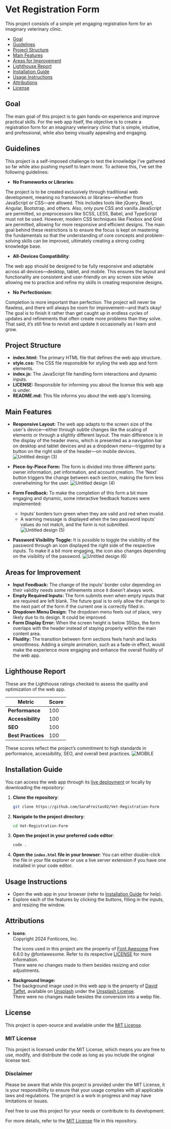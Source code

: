 # Vet Registration Form
This project consists of a simple yet engaging registration form for an imaginary veterinary clinic.

- [Goal](#goal)
- [Guidelines](#guidelines)
- [Project Structure](#project-structure)
- [Main Features](#main-features)
- [Areas for Improvement](#areas-for-improvement)
- [Lighthouse Report](#lighthouse-report)
- [Installation Guide](#installation-guide)
- [Usage Instructions](#usage-instructions)
- [Attributions](#attributions)
- [License](#license)

## Goal
The main goal of this project is to gain hands-on experience and improve practical skills. For the web app itself, the objective is to create a registration form for an imaginary veterinary clinic that is simple, intuitive, and professional, while also being visually appealing and engaging.

## Guidelines
This project is a self-imposed challenge to test the knowledge I’ve gathered so far while also pushing myself to learn more. To achieve this, I’ve set the following guidelines:

- **No Frameworks or Libraries**: 

The project is to be created exclusively through traditional web development, meaning no frameworks or libraries—whether from JavaScript or CSS—are allowed. This includes tools like jQuery, React, Angular, Bootstrap, and others. Also, only pure CSS and vanilla JavaScript are permitted, so preprocessors like SCSS, LESS, Babel, and TypeScript must not be used. However, modern CSS techniques like Flexbox and Grid are permitted, allowing for more responsive and efficient designs. The main goal behind these restrictions is to ensure the focus is kept on mastering the fundamentals so that the understanding of core concepts and problem-solving skills can be improved, ultimately creating a strong coding knowledge base.

- **All-Devices Compatibility**: 

The web app should be designed to be fully responsive and adaptable across all devices—desktop, tablet, and mobile. This ensures the layout and functionality are consistent and user-friendly on any screen size while allowing me to practice and refine my skills in creating responsive designs.

- **No Perfectionism**: 

Completion is more important than perfection. The project will never be flawless, and there will always be room for improvement—and that’s okay! The goal is to finish it rather than get caught up in endless cycles of updates and refinements that often create more problems than they solve. That said, it’s still fine to revisit and update it occasionally as I learn and grow.

## Project Structure
- **index.html:** The primary HTML file that defines the web app structure.
- **style.css:** The CSS file responsible for styling the web app and form elements.
- **index.js:** The JavaScript file handling form interactions and dynamic inputs.
- **LICENSE:** Responsible for informing you about the license this web app is under.
- **README.md:** This file informs you about the web app's licensing.

## Main Features
- **Responsive Layout:** The web app adapts to the screen size of the user's device—either through subtle changes like the scaling of elements or through a slightly different layout. The main difference is in the display of the header menu, which is presented as a navigation bar on desktop and tablet devices and as a dropdown menu—triggered by a button on the right side of the header—on mobile devices.
![Untitled design (3)](https://github.com/user-attachments/assets/7fce166b-8d93-48d3-9305-4a93dcfd55a6)

- **Piece-by-Piece Form:** The form is divided into three different parts: owner information, pet information, and account creation. The 'Next' button triggers the change between each section, making the form less overwhelming for the user.
![Untitled design (4)](https://github.com/user-attachments/assets/f14ed04d-7abc-43ad-ba21-a906a2fed0f2)


- **Form Feedback:** To make the completion of this form a bit more engaging and dynamic, some interactive feedback features were implemented:
    - Inputs’ borders turn green when they are valid and red when invalid.
    - A warning message is displayed when the two password inputs’ values do not match, and the form is not submitted.
![Untitled design (5)](https://github.com/user-attachments/assets/9900f0ce-256f-43db-8c38-11e63fde5d58)


- **Password Visibility Toggle:** It is possible to toggle the visibility of the password through an icon displayed the right side of the respective inputs. To make it a bit more engaging, the icon also changes depending on the visibility of the password.
![Untitled design (6)](https://github.com/user-attachments/assets/d3e19583-2e23-41e7-a1f9-e04363ea404d)


## Areas for Improvement
- **Input Feedback:** The change of the inputs' border color depending on their validity needs some refinements since it doesn’t always work.
- **Empty Required Inputs:** The form submits even when empty inputs that are required are left blank. The future goal is to only allow the change to the next part of the form if the current one is correctly filled in.
- **Dropdown Menu Design:** The dropdown menu feels out of place, very likely due to its design. It could be improved.
- **Form Display Error:** When the screen height is below 350px, the form overlaps with the header instead of staying properly within the main content area.
- **Fluidity:** The transition between form sections feels harsh and lacks smoothness. Adding a simple animation, such as a fade-in effect, would make the experience more engaging and enhance the overall fluidity of the web app.

## Lighthouse Report
These are the Lighthouse ratings checked to assess the quality and optimization of the web app.

| Metric            | Score |
|-------------------|-------|
| **Performance**   | 100   |
| **Accessibility** | 100   |
| **SEO**           | 100   |
| **Best Practices**| 100   |

These scores reflect the project’s commitment to high standards in performance, accessibility, SEO, and overall best practices.
![MOBILE](https://github.com/user-attachments/assets/b17a3741-dfd2-4ccb-a068-1a91e6d3a725)

## Installation Guide
You can access the web app through its [live deployment](https://sarafreitas02.github.io/Vet-Registration-Form/) or locally by downloading the repository:

1. **Clone the repository**:
    ```bash
    git clone https://github.com/SaraFreitas02/Vet-Registration-Form
    ```

2. **Navigate to the project directory**:
    ```bash
    cd Vet-Registration-Form
    ```

3. **Open the project in your preferred code editor**:
    ```bash
    code .
    ```

4. **Open the `index.html` file in your browser**:
    You can either double-click the file in your file explorer or use a live server extension if you have one installed in your code editor.

## Usage Instructions
- Open the web app in your browser (refer to [Installation Guide](#installation-guide) for help).
- Explore each of the features by clicking the buttons, filling in the inputs, and resizing the window.

## Attributions
- **Icons**:  
  Copyright 2024 Fonticons, Inc.

  The icons used in this project are the property of [Font Awesome](https://fontawesome.com) Free 6.6.0 by @fontawesome. Refer to its respective [LICENSE](https://fontawesome.com/license/free) for more information.  
  There were no changes made to them besides resizing and color adjustments.

- **Background Image:**  
  The background image used in this web app is the property of [David Taffet](https://unsplash.com/@invisibleman_photography), available on [Unsplash](https://unsplash.com/) under the [Unsplash License](https://unsplash.com/license).  
  There were no changes made besides the conversion into a webp file.

## License
This project is open-source and available under the [MIT License](LICENSE).

### MIT License
This project is licensed under the MIT License, which means you are free to use, modify, and distribute the code as long as you include the original license text.

### Disclaimer
Please be aware that while this project is provided under the MIT License, it is your responsibility to ensure that your usage complies with all applicable laws and regulations. The project is a work in progress and may have limitations or issues.

Feel free to use this project for your needs or contribute to its development.

For more details, refer to the [MIT License](LICENSE) file in this repository.

